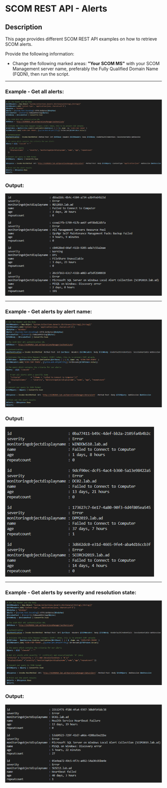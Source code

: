 # SCOM REST API - Alerts


## Description
This page provides different SCOM REST API examples on how to retrieve SCOM alerts.

Provide the following information:

- Change the following marked areas: **"Your SCOM MS"** with your SCOM Management server name, preferably the Fully Qualified Domain Name (FQDN), then run the script.

-----------------------------------------------------------------------------------------------------------------------------------------------------------------------------------

### Example - Get all alerts:
![alt text](https://github.com/LeonLaude/SCOM/blob/master/REST%20API/Alerts/Images/REST-API-SCOM-Alerts-All.png)

### Output:
![alt text](https://github.com/LeonLaude/SCOM/blob/master/REST%20API/Alerts/Images/REST-API-SCOM-Alerts-All-result.png)


-----------------------------------------------------------------------------------------------------------------------------------------------------------------------------------

### Example - Get alerts by alert name:
![alt text](https://github.com/LeonLaude/SCOM/blob/master/REST%20API/Alerts/Images/SCOM-Alerts-AlertName.png)

### Output:
![alt text](https://github.com/LeonLaude/SCOM/blob/master/REST%20API/Alerts/Images/SCOM-Alerts-AlertName-results.png)

-----------------------------------------------------------------------------------------------------------------------------------------------------------------------------------

### Example - Get alerts by severity and resolution state:
![alt text](https://github.com/LeonLaude/SCOM/blob/master/REST%20API/Alerts/Images/SCOM-Alerts-Severity-ResolutionState.png)

### Output:
![alt text](https://github.com/LeonLaude/SCOM/blob/master/REST%20API/Alerts/Images/SCOM-Alerts-Severity-ResolutionState-results.png)
